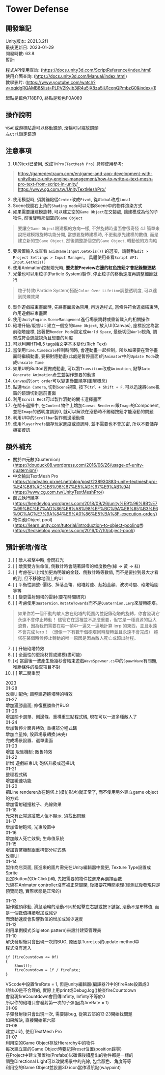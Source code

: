 # Tower Defense
## 開發筆記
Unity版本: 2021.3.2f1  
最後更新日: 2023-01-29  
開發時數: 63.8   
暫計:  
  
程式API使用查詢: (https://docs.unity3d.com/ScriptReference/index.html)  
使用介面查詢: (https://docs.unity3d.com/Manual/index.html)  
教學影片: (https://www.youtube.com/watch?v=oqidgRQAMB8&list=PLPV2KyIb3jR4u5jX8za5iU1cqnQPmbzG0&index=1)  
  
起點是藍色718BF0, 終點是粉色F0A089  

## 操作說明
`WSAD`或游標貼邊可以移動鏡頭, 滾輪可以縮放鏡頭  
左`Ctrl`鎖定鏡頭  

## 注意事項
1. UI的text已棄用, 改成`TMPro(TextMesh Pro)`
具體使用參考: 
 > https://gamedevtraum.com/en/game-and-app-development-with-unity/basic-unity-engine-management/how-to-write-a-text-mesh-pro-text-from-script-in-unity/
 > https://www.cg.com.tw/UnityTextMeshPro/
2. 使用模型時, 須將錨點從`Center`改成`Pivot`, 從`Global`改成`Local`
3. Scene視窗右上角的`Shading mode`可以切換Scene中的物件渲染方式
4. 如果需要讓建模旋轉, 可以建立空的`Game Object`在交接處, 讓建模成為他的子物件, 然後旋轉那個空的`Game Object`
 > 要讓空`Game Object`跟建模的方向一樣, 不然旋轉時畫面會很奇怪
4.1 簡單來說把建模跟旋轉功能分開, 當想要旋轉建模時, 不更動原先建模的數值, 而是建立新的空`Game Object`, 然後調整那個空的`Game Object`,
轉動他的方向軸
5. 要設置輸入或查看 `axisName(Input.GetAxis())` 的選項，請轉到`Edit > Project Settings > Input Manager`。
具體使用查看`Script API: Input.GetAxis()`
6. 使用Animation控制燈光時, **要先按Preview右邊的紅色按鈕才會記錄變更點**
7. 光暈也可以用粒子(Particle System)製作, 停止粒子的移動速度再調整細節就行
 > 粒子特效(Particle System)搭配`Color Over Lifetime`調整透明度, 可以達到閃爍效果
8. 製作遊戲結束畫面時, 先將畫面設為禁用, 再透過程式, 當條件符合遊戲結束時, 啟用遊戲結束畫面
9. 使用`UnityEngine.SceneManagement`進行場景跳轉或重新載入的相關操作
10. 砲塔升級/販售UI: 建立一個空的`Game Object`, 放入UI(Canvas), 座標設定為當前砲塔座標, 接著把`Render Mode`設定成`World Space`, 最後切回`World`視角, 調整成符合遊戲視角且想要的角度
11. 可以利用HTML5 tags給文字基本變化(Rich Text)
12. 當使用`Time.timeScale`控制時間時, 會連動畫一起控制。所以如果要在暫停畫面時繼續動畫, 要把對應動畫(此處是暫停畫面)的`Animator`中的`Update Mode`改成`Unscale Time`
13. 如果UI的Button要做成動畫, 可以將`Transition`改成`Animation`, 點擊`Auto Generate Animation`產生並製作想要的動畫
14. `Canvas`的`Sort order`可以變更疊圖順序(圖層概念)
15. 點選`Main Camera`, 切到`Scene`視窗, 按下`Ctrl + Shift + F`, 可以迅速將`Game`視窗的鏡頭切到當前畫面
16. 利用`Scroll Rect`可以製作滾動的關卡選擇畫面
17. 在關卡選擇中, 在`Content`物件上增加`Canvas Renderer`跟`Image`的Component, 並把`Image`的透明度調到0, 就可以解決在滾動時不觸碰按鈕才能滾動的問題
18. 利用UI中的`Scrollbar`製作側邊滾動條
19. 使用`PlayerPrefs`儲存玩家進度或資訊時, 並不需要也不會加密, 所以不要儲存機密資訊

## 額外補充
 - 關於四元數(Quaternion)  
(https://douduck08.wordpress.com/2016/06/26/usage-of-unity-quaternion/)  
 - 中文輸出TextMesh Pro  
(https://cindyalex.pixnet.net/blog/post/238930883-unity-textmeshpro-%E4%B8%AD%E6%96%87%E5%AD%97%E9%AB%94)  
(https://www.cg.com.tw/UnityTextMeshPro/)  
 - 函式執行順序  
(https://kendevlog.wordpress.com/2018/09/26/unity%E9%96%8B%E7%99%BC%E7%AD%86%E8%A8%98%EF%BC%9A%E8%85%B3%E6%9C%AC%E7%9A%84%E9%A0%86%E5%BA%8F-execution-order/)
 - 物件池(Object pool)  
(https://learn.unity.com/tutorial/introduction-to-object-pooling#)  
(https://tedsieblog.wordpress.com/2016/07/10/object-pool/)  

## 預計新增/修改
1. [ ] 敵人被擊中時, 會閃紅光
2. [ ] 敵我雙方生命值, 倒數計時會隨著歸零的幅度換色(綠 -> 黃 -> 紅)
3. [ ] 考慮在UI上增加更為明確的金錢、倒數計時等數值, 而不是要拉到最大才看的到, 但不移除地圖上的UI
4. [ ] 平衡性調整: 價格、掉落金幣、砲塔射速、起始金額、波次時間、砲塔範圍等等
5. [ ] 變更雷射砲塔的雷射(要花時間研究)
6. [ ] 考慮使用`Quaternion.RotateTowards`而不是`Quaternion.Lerp`來旋轉砲塔。
 > 如果你將一個不動的敵人放在砲塔的範圍內並記錄砲塔的旋轉，你會發現它永遠不會停止轉動！
 > 儘管它在這裡並不那麼重要，但它是一種資源的巨大浪費，因為我們需要在每一幀中一遍又一遍地計算 lerp 的東西，並且永遠不會完成 lerp！
 >（想像一下有數千個砲塔同時旋轉並且永遠不會完成）
 > 砲塔在某個時候停止轉動的唯一原因是因為敵人死亡或超出射程。
7. [ ] 升級砲塔特效
8. [ ] 全面性的更換材質或建模(盡可能)
9. [x] 當最後一波產生後幾秒會結束遊戲`WaveSpawner.cs`中的`SpawnWave`有問題, 獲勝條件的檢查項目不對
10. [ ] 第二關重製


2023  
01-28  
改善UI配色; 調整建造砲塔時的特效  
01-27  
增加獲勝畫面; 修復獲勝條件BUG  
01-26  
增加關卡選單、側邊條、重構重生點程式碼, 現在可以一波多種敵人了  
01-24  
增加暫停介面與特效; 重構部分程式碼  
增加血量條; 設置場景轉換(未完)  
完成場景設置、選單畫面  
01-23  
增加 販售機制; 販售特效  
01-22  
新增 遊戲結束UI; 砲塔升級或選擇UI;  
01-21  
整理程式碼  
增加緩速功能  
01-20  
把Line renderer放在砲塔上(模仿影片)就正常了, 而不使用另外建立game object的方式  
增加雷射碰撞粒子、光線效果  
01-18  
光束有正常追蹤敵人但不顯示, 須找出問題  
01-17  
增加雷射砲塔, 光束設置中  
01-16  
增加敵人死亡效果; 生命值系統  
01-15  
增加貨幣機制跟重構部分程式碼  
改善UI  
01-14  
製作商店頁面, 匯進來的圖片需先在Unity編輯器中變更, Texture Type設置成Sprite  
設定Button的OnClick()時, 先把需要的物件拉進來再選擇函數  
光線在Animator controller沒有被正常關閉, 後續要花時間處理(經測試後發現只是預覽問題, 實際狀態是正常的)  

01-13  
製作鏡頭移動, 滑鼠滾輪的滾動不同於點擊左右鍵或按下鍵盤, 滾動不是布林值, 而是一個數值持續增加或減少  
而滾動速度會影響數值的增加或減少速度  
01-12  
利用單例模式(Sigleton pattern)來設計建築管理員  
01-10  
解決發射後只會出現一次的BUG, 原因是Turret.cs的update method中  
程式沒有進入  
```
if (fireCountdown <= 0f)
{
    Shoot();
    fireCountdown = 1f / fireRate;
}
```
VScode中設置fireRate = 1, 但是unity編輯器(編譯器?)中的fireRate設置成0  
1除以0是不合理的, 實際上用print或Debug.log()檢查fireCountdown  
會發現fireCountdown會回傳Infinty, Infinty不等於0  
所以你的砲塔只會發射第一次的子彈(因為fireRate = 1)  
01-09  
子彈發射後只會出現一次, 需要除bug, 從第五部的13:23開始找問題  
如果解決, 直接開始第六部  
01-08  
建立UI時, 使用TextMesh Pro  
01-07  
利用空的Game Object存放Hierarchy中的物件  
每次建立空的Game Object時要記得reset位置(position歸零)  
在Project中建立預置物(Prefabs)以確保後續產出的物件都是一樣的  
調整Directional Light可以改變場景中的光線, 包含顏色、角度等等  
利用空的Game Object並設置3D icon當作導航點(waypoint)  